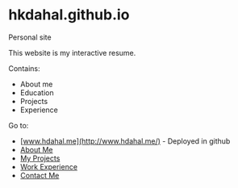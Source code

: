 # hkdahal.github.io
Personal site

This website is my interactive resume.

Contains:
  * About me
  * Education
  * Projects
  * Experience
 
Go to:

* [www.hdahal.me](http://www.hdahal.me/) - Deployed in github
* [About Me](http://www.hdahal.me/#about)
* [My Projects](http://www.hdahal.me/#services) 
* [Work Experience](http://www.hdahal.me/#work) 
* [Contact Me](http://www.hdahal.me/#contact)
